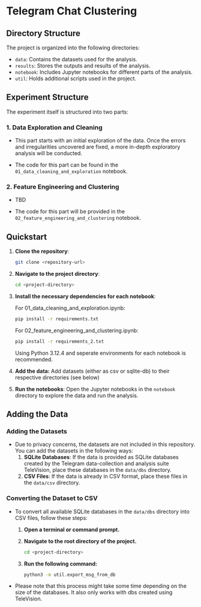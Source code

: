 # Telegram Chat Clustering

## Directory Structure

The project is organized into the following directories:

- `data`: Contains the datasets used for the analysis.
- `results`: Stores the outputs and results of the analysis.
- `notebook`: Includes Jupyter notebooks for different parts of the analysis.
- `util`: Holds additional scripts used in the project.


## Experiment Structure

The experiment itself is structured into two parts:

### 1. Data Exploration and Cleaning

- This part starts with an initial exploration of the data. Once the errors and irregularities  uncovered are fixed, a more in-depth exploratory analysis will be conducted.

- The code for this part can be found in the `01_data_cleaning_and_exploration` notebook.

### 2. Feature Engineering and Clustering

- TBD

- The code for this part will be provided in the `02_feature_engineering_and_clustering` notebook.

## Quickstart

1. **Clone the repository**: 
    ```bash
    git clone <repository-url>
    ```

2. **Navigate to the project directory**:
    ```bash
    cd <project-directory>
    ```

3. **Install the necessary dependencies for each notebook**:
    
    For 01_data_cleaning_and_exploration.ipynb:
    ```bash
    pip install -r requirements.txt
    ```

    For 02_feature_engineering_and_clustering.ipynb:
    ```bash
    pip install -r requirements_2.txt
    ```    

    Using Python 3.12.4 and seperate environments for each notebook is recommended.


4. **Add the data:**
    Add datasets (either as csv or sqlite-db) to their respective directories (see below)

5. **Run the notebooks**:
    Open the Jupyter notebooks in the `notebook` directory to explore the data and run the analysis.


## Adding the Data

### Adding the Datasets
- Due to privacy concerns, the datasets are not included in this repository. You can add the datasets in the following ways:
    1. **SQLite Databases**: If the data is provided as SQLite databases created by the Telegram data-collection and analysis suite TeleVision, place these databases in the `data/dbs` directory.
    2. **CSV Files**: If the data is already in CSV format, place these files in the `data/csv` directory.

### Converting the Dataset to CSV
- To convert all available SQLite databases in the `data/dbs` directory into CSV files, follow these steps:

    1. **Open a terminal or command prompt.**

    2. **Navigate to the root directory of the project.**
        ```bash
        cd <project-directory>
        ```

    3. **Run the following command:**
        ```sh
        python3 -m util.export_msg_from_db
        ```

- Please note that this process might take some time depending on the size of the databases. It also only works with dbs created using TeleVision.
